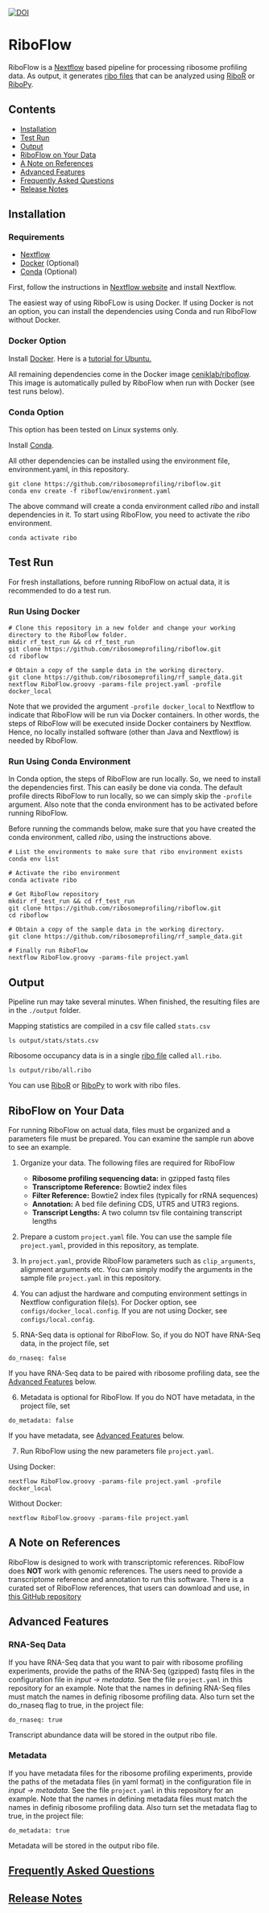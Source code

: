 [![DOI](https://zenodo.org/badge/DOI/10.5281/zenodo.3376949.svg)](https://doi.org/10.5281/zenodo.3376949)


# RiboFlow

RiboFlow is a [Nextflow](https://www.nextflow.io/) based pipeline
for processing ribosome profiling data. As output, it generates [ribo files](https://ribopy.readthedocs.io/en/latest/ribo_file_format.html) that can be analyzed using [RiboR](https://github.com/ribosomeprofiling/ribor) or [RiboPy](https://github.com/ribosomeprofiling/ribopy).

## Contents

* [Installation](#installation) 
* [Test Run](#test-run)  
* [Output](#output)  
* [RiboFlow on Your Data](#riboflow-on-your-data)  
* [A Note on References](#a-note-on-references)  
* [Advanced Features](#advanced-features)  
* [Frequently Asked Questions](https://github.com/ribosomeprofiling/riboflow/blob/master/FAQ.md)  
* [Release Notes](https://github.com/ribosomeprofiling/riboflow/blob/master/CHANGELOG.md)  

## Installation

### Requirements

* [Nextflow](https://www.nextflow.io/)
* [Docker](https://docs.docker.com/install/) (Optional)
* [Conda](https://conda.io/en/latest/miniconda.html) (Optional)

First, follow the instructions in [Nextflow website](https://www.nextflow.io/) and install Nextflow.

The easiest way of using RiboFLow is using Docker.
If using Docker is not an option, you can install the dependencies using Conda
and run RiboFlow without Docker.

### Docker Option

Install [Docker](https://docs.docker.com/install/).
Here is a [tutorial for Ubuntu.](https://www.digitalocean.com/community/tutorials/how-to-install-and-use-docker-on-ubuntu-18-04)

All remaining dependencies come in the Docker image [ceniklab/riboflow](https://hub.docker.com/r/ceniklab/riboflow).
This image is automatically pulled by RiboFlow when run with Docker (see test runs below).

### Conda Option

This option has been tested on Linux systems only.

Install  [Conda](https://conda.io/en/latest/miniconda.html).

All other dependencies can be installed using the environment file,
environment.yaml, in this repository.
```
git clone https://github.com/ribosomeprofiling/riboflow.git
conda env create -f riboflow/environment.yaml
```

The above command will create a conda environment called _ribo_
and install dependencies in it.
To start using RiboFlow, you need to activate the _ribo_ environment.

`conda activate ribo`

## Test Run

For fresh installations, before running RiboFlow on actual data,
it is recommended to do a test run.


### Run Using Docker

```
# Clone this repository in a new folder and change your working directory to the RiboFlow folder.
mkdir rf_test_run && cd rf_test_run
git clone https://github.com/ribosomeprofiling/riboflow.git
cd riboflow

# Obtain a copy of the sample data in the working directory.
git clone https://github.com/ribosomeprofiling/rf_sample_data.git
nextflow RiboFlow.groovy -params-file project.yaml -profile docker_local
```

Note that we provided the argument `-profile docker_local` to Nextflow to indicate that RiboFlow will be run via Docker containers. In other words, the steps of RiboFlow will be executed inside Docker containers by Nextflow. 
Hence, no locally installed software (other than Java and Nextflow) is needed by RiboFlow.  


### Run Using Conda Environment

In Conda option, the steps of RiboFlow are run locally. So, we need to install the dependencies first. This can easily be done via conda. The default profile directs RiboFlow to run locally, so we can simply skip the `-profile` argument. Also note that the conda environment has to be activated before running RiboFlow. 

Before running the commands below, make sure that you have created the conda environment, called _ribo_,
using the instructions above. 

```
# List the environments to make sure that ribo environment exists
conda env list

# Activate the ribo environment
conda activate ribo

# Get RiboFlow repository
mkdir rf_test_run && cd rf_test_run
git clone https://github.com/ribosomeprofiling/riboflow.git
cd riboflow

# Obtain a copy of the sample data in the working directory.
git clone https://github.com/ribosomeprofiling/rf_sample_data.git

# Finally run RiboFlow
nextflow RiboFlow.groovy -params-file project.yaml

```

## Output

Pipeline run may take several minutes.
When finished, the resulting files are in the `./output` folder.

Mapping statistics are compiled in a csv file called `stats.csv`

```
ls output/stats/stats.csv
```

Ribosome occupancy data is in a single
[ribo file](https://ribopy.readthedocs.io/en/latest/ribo_file_format.html) called `all.ribo`.

`ls output/ribo/all.ribo`

You can use
[RiboR](https://github.com/ribosomeprofiling/ribor) or
[RiboPy](https://github.com/ribosomeprofiling/ribopy) to work with ribo files.


## RiboFlow on Your Data

For running RiboFlow on actual data, files must be organized and a parameters file must be prepared.
You can examine the sample run above to see an example.

1. Organize your data. The following files are required for RiboFlow
   * **Ribosome profiling sequencing data:** in gzipped fastq files
   * **Transcriptome Reference:** Bowtie2 index files
   * **Filter Reference:** Bowtie2 index files (typically for rRNA sequences)
   * **Annotation:** A bed file defining CDS, UTR5 and UTR3 regions.
   * **Transcript Lengths:** A two column tsv file containing transcript lengths

2. Prepare a custom `project.yaml` file.
You can use the sample file `project.yaml`, provided in this repository,
as template.

3. In `project.yaml`, provide RiboFlow parameters such as `clip_arguments`, alignment arguments etc.
You can simply modify the arguments in the sample file `project.yaml` in this repository.

4. You can adjust the hardware and computing environment settings in Nextflow configuration file(s).
For Docker option, see `configs/docker_local.config`. If you are not using Docker,
see `configs/local.config`.

5. RNA-Seq data is optional for RiboFlow. So, if you do NOT have RNA-Seq data, in the project file, set

`do_rnaseq: false`

If you have RNA-Seq data to be paired with ribosome profiling data, see the [Advanced Features](#advanced-features) below.


6. Metadata is optional for RiboFlow. If you do NOT have metadata, in the project file, set

`do_metadata: false`

If you have metadata, see [Advanced Features](#advanced-features) below.

7. Run RiboFlow using the new parameters file `project.yaml`.

Using Docker:

`nextflow RiboFlow.groovy -params-file project.yaml -profile docker_local`

Without Docker:

`nextflow RiboFlow.groovy -params-file project.yaml`

## A Note on References

RiboFlow is designed to work with transcriptomic references. RiboFlow does **NOT** work with genomic references.
The users need to provide a transcriptome reference and annotation to run this software.
There is a curated set of RiboFlow references, that users can download and use, in
[this GitHub repository](https://github.com/ribosomeprofiling/references_for_riboflow)

## Advanced Features

### RNA-Seq Data

If you have RNA-Seq data that you want to pair with ribosome profiling experiments,
provide the paths of the RNA-Seq (gzipped) fastq files  in the configuration file in
_input -> metadata_. See the file `project.yaml` in this repository for an example.
Note that the names in defining RNA-Seq files must match the names in definig ribosome profiling data.
Also turn set the do_rnaseq flag to true, in the project file:

`do_rnaseq: true`

Transcript abundance data will be stored in the output ribo file.

### Metadata

If you have metadata files for the ribosome profiling experiments,
provide the paths of the metadata files (in yaml format) in the configuration file in
_input -> metadata_. See the file `project.yaml` in this repository for an example.
Note that the names in defining metadata files must match the names in definig ribosome profiling data.
Also turn set the metadata flag to true, in the project file:

`do_metadata: true`

Metadata will be stored in the output ribo file.

## [Frequently Asked Questions](https://github.com/ribosomeprofiling/riboflow/blob/master/FAQ.md)  

  
## [Release Notes](https://github.com/ribosomeprofiling/riboflow/blob/master/CHANGELOG.md)  
